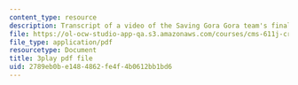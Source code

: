 ```yaml
---
content_type: resource
description: Transcript of a video of the Saving Gora Gora team's final presentation.
file: https://ol-ocw-studio-app-qa.s3.amazonaws.com/courses/cms-611j-creating-video-games-fall-2014/2789eb0be1484862fe4f4b0612bb1bd6_sKolTx6sxUo.pdf
file_type: application/pdf
resourcetype: Document
title: 3play pdf file
uid: 2789eb0b-e148-4862-fe4f-4b0612bb1bd6
---
```

